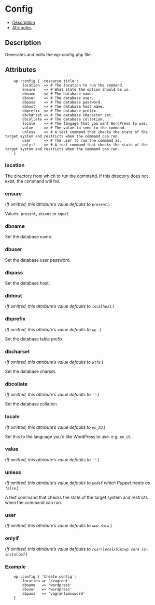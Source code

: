 # Config

* [Description](/classes/config.html#description)
* [Attributes](/classes/config.html#attributes)

## Description

Generates and edits the wp-config.php file.

## Attributes
```puppet
    wp::config { 'resource title':
        location  => # The location to run the command.
        ensure    => # What state the option should be in.
        dbname    => # The database name.
        dbuser    => # The database user.
        dbpass    => # The database password.
        dbhost    => # The database host name.
        dbprefix  => # The database prefix.
        dbcharset => # The database character set.
        dbcollate => # The database collation.
        locale    => # The langage that you want WordPress to use.
        value     => # The value to send to the command.
        unless    => # A test command that checks the state of the target system and restricts when the command can run.
        user      => # The user to run the command as.
        onlyif    => # A test command that checks the state of the target system and restricts when the command can run.
    }
```

### location

The directory from which to run the command. If this directory does not exist, the command will fail.

### ensure

(*If omitted, this attribute’s value defaults to `present`.*)

Values: `present`, `absent` or `equal`.

### dbname

Set the database name.

### dbuser

Set the database user password.

### dbpass

Set the database host.

### dbhost

(*If omitted, this attribute’s value defaults to `localhost`.*)

### dbprefix

(*If omitted, this attribute’s value defaults to `wp_`.*)

Set the database table prefix.

### dbcharset

(*If omitted, this attribute’s value defaults to `utf8`.*)

Set the database charset.

### dbcollate

(*If omitted, this attribute’s value defaults to `''`.*)

Set the database collation.

### locale

(*If omitted, this attribute’s value defaults to `en_AU`.*)

Set this to the language you'd like WordPress to use. e.g. `en_US`.

### value

(*If omitted, this attribute’s value defaults to `''`.*)

### unless

(*If omitted, this attribute’s value defaults to `undef` which Puppet treats as `false`.*)

A test command that checks the state of the target system and restricts when the command can run.

### user

(*If omitted, this attribute’s value defaults to `www-data`.*)

### onlyif

(*If omitted, this attribute’s value defaults to `/usr/local/bin/wp core is-installed`.*)

### Example

```puppet
    wp::config { 'Create config':
        location => '/vagrant'
        dbname   => 'wordpress'
        dbuser   => 'wordpress'
        dbpass   => 'vagrantpassword'
    }
```


